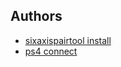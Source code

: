 ## Authors
- [sixaxispairtool install](https://youtu.be/dRysvxQfVDw?si=_HXebmYc2I9VOtWt)
- [ps4 connect](https://youtu.be/0jnY-XXiD8Q?si=3-5bt_k7Q4GpRE8u)
